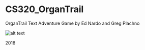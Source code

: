 # CS320_OrganTrail
OrganTrail Text Adventure Game by Ed Nardo and Greg Plachno

![alt text](http://prntscr.com/j6q065)

2018
